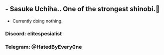 ## - Sasuke Uchiha.. One of the strongest shinobi.🦅

- Currently doing nothing.

### Discord: elitespesialist
### Telegram: @HatedByEvery0ne
